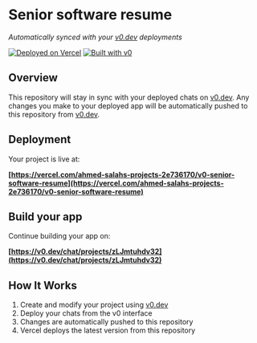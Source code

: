# Senior software resume

*Automatically synced with your [v0.dev](https://v0.dev) deployments*

[![Deployed on Vercel](https://img.shields.io/badge/Deployed%20on-Vercel-black?style=for-the-badge&logo=vercel)](https://vercel.com/ahmed-salahs-projects-2e736170/v0-senior-software-resume)
[![Built with v0](https://img.shields.io/badge/Built%20with-v0.dev-black?style=for-the-badge)](https://v0.dev/chat/projects/zLJmtuhdv32)

## Overview

This repository will stay in sync with your deployed chats on [v0.dev](https://v0.dev).
Any changes you make to your deployed app will be automatically pushed to this repository from [v0.dev](https://v0.dev).

## Deployment

Your project is live at:

**[https://vercel.com/ahmed-salahs-projects-2e736170/v0-senior-software-resume](https://vercel.com/ahmed-salahs-projects-2e736170/v0-senior-software-resume)**

## Build your app

Continue building your app on:

**[https://v0.dev/chat/projects/zLJmtuhdv32](https://v0.dev/chat/projects/zLJmtuhdv32)**

## How It Works

1. Create and modify your project using [v0.dev](https://v0.dev)
2. Deploy your chats from the v0 interface
3. Changes are automatically pushed to this repository
4. Vercel deploys the latest version from this repository